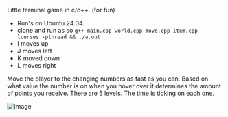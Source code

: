 Little terminal game in c/c++. (for fun)
- Run's on Ubuntu 24.04.
- clone and run as so `g++ main.cpp world.cpp move.cpp item.cpp -lcurses -pthread && ./a.out`
- I moves up
- J moves left
- K moved down
- L moves right

Move the player to the changing numbers as fast as you can. 
Based on what value the number is on when you hover over it determines the amount of points you receive.
There are 5 levels. The time is ticking on each one.

  ![image](https://github.com/andrewvenson/-b3r-/assets/14009158/2f24f58b-9efe-4f1f-b13a-a5fa5bcd2b29)
